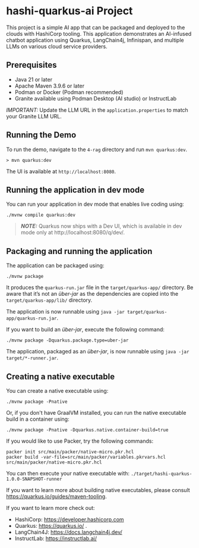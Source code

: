 # hashi-quarkus-ai Project

This project is a simple AI app that can be packaged and deployed to the clouds with HashiCorp tooling. This application
demonstrates an AI-infused chatbot application using Quarkus, LangChain4j, Infinispan, and multiple LLMs on
various cloud service providers.

## Prerequisites

- Java 21 or later
- Apache Maven 3.9.6 or later
- Podman or Docker (Podman recommended)
- Granite available using Podman Desktop (AI studio) or InstructLab

*IMPORTANT:* Update the LLM URL in the `application.properties` to match your Granite LLM URL.

## Running the Demo

To run the demo, navigate to the `4-rag` directory and run `mvn quarkus:dev`.

```
> mvn quarkus:dev
```

The UI is available at `http://localhost:8080`.

## Running the application in dev mode

You can run your application in dev mode that enables live coding using:
```shell script
./mvnw compile quarkus:dev
```

> **_NOTE:_**  Quarkus now ships with a Dev UI, which is available in dev mode only at http://localhost:8080/q/dev/.

## Packaging and running the application

The application can be packaged using:
```shell script
./mvnw package
```
It produces the `quarkus-run.jar` file in the `target/quarkus-app/` directory.
Be aware that it’s not an _über-jar_ as the dependencies are copied into the `target/quarkus-app/lib/` directory.

The application is now runnable using `java -jar target/quarkus-app/quarkus-run.jar`.

If you want to build an _über-jar_, execute the following command:
```shell script
./mvnw package -Dquarkus.package.type=uber-jar
```

The application, packaged as an _über-jar_, is now runnable using `java -jar target/*-runner.jar`.

## Creating a native executable

You can create a native executable using: 
```shell script
./mvnw package -Pnative
```

Or, if you don't have GraalVM installed, you can run the native executable build in a container using: 
```shell script
./mvnw package -Pnative -Dquarkus.native.container-build=true
```

If you would like to use Packer, try the following commands:
```shell script
packer init src/main/packer/native-micro.pkr.hcl
packer build -var-file=src/main/packer/variables.pkrvars.hcl src/main/packer/native-micro.pkr.hcl
```

You can then execute your native executable with: `./target/hashi-quarkus-1.0.0-SNAPSHOT-runner`

If you want to learn more about building native executables, please consult https://quarkus.io/guides/maven-tooling.


If you want to learn more check out:
- HashiCorp: https://developer.hashicorp.com
- Quarkus: https://quarkus.io/ .
- LangChain4J: https://docs.langchain4j.dev/
- InstructLab: https://instructlab.ai/
